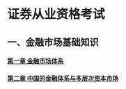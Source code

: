 # 证券从业资格考试

## 一、金融市场基础知识

#### [第一章 金融市场体系](./金融市场基础知识/金融市场基础知识-第一章.md)

#### [第二章 中国的金融体系与多层次资本市场](./金融市场基础知识/金融市场基础知识-第二章.md)

